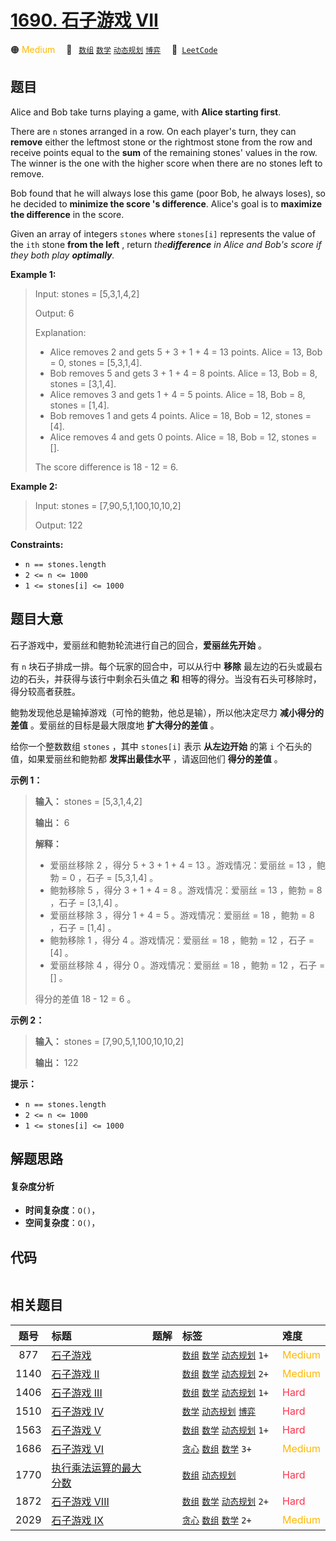 # [1690. 石子游戏 VII](https://leetcode.com/problems/stone-game-vii)

🟠 <font color=#ffb800>Medium</font>&emsp; 🔖&ensp; [`数组`](/outline/tag/array.md) [`数学`](/outline/tag/math.md) [`动态规划`](/outline/tag/dynamic-programming.md) [`博弈`](/outline/tag/game-theory.md)&emsp; 🔗&ensp;[`LeetCode`](https://leetcode.com/problems/stone-game-vii)

## 题目

Alice and Bob take turns playing a game, with **Alice starting first**.

There are `n` stones arranged in a row. On each player's turn, they can
**remove** either the leftmost stone or the rightmost stone from the row and
receive points equal to the **sum** of the remaining stones' values in the
row. The winner is the one with the higher score when there are no stones left
to remove.

Bob found that he will always lose this game (poor Bob, he always loses), so
he decided to **minimize the score 's difference**. Alice's goal is to
**maximize the difference** in the score.

Given an array of integers `stones` where `stones[i]` represents the value of
the `ith` stone **from the left** , return _the**difference** in Alice and
Bob's score if they both play **optimally**._



**Example 1:**

> Input: stones = [5,3,1,4,2]
> 
> Output: 6
> 
> Explanation: 
> - Alice removes 2 and gets 5 + 3 + 1 + 4 = 13 points. Alice = 13, Bob = 0, stones = [5,3,1,4].
> - Bob removes 5 and gets 3 + 1 + 4 = 8 points. Alice = 13, Bob = 8, stones = [3,1,4].
> - Alice removes 3 and gets 1 + 4 = 5 points. Alice = 18, Bob = 8, stones = [1,4].
> - Bob removes 1 and gets 4 points. Alice = 18, Bob = 12, stones = [4].
> - Alice removes 4 and gets 0 points. Alice = 18, Bob = 12, stones = [].
> 
> The score difference is 18 - 12 = 6.

**Example 2:**

> Input: stones = [7,90,5,1,100,10,10,2]
> 
> Output: 122



**Constraints:**

  * `n == stones.length`
  * `2 <= n <= 1000`
  * `1 <= stones[i] <= 1000`


## 题目大意

石子游戏中，爱丽丝和鲍勃轮流进行自己的回合，**爱丽丝先开始** 。

有 `n` 块石子排成一排。每个玩家的回合中，可以从行中 **移除** 最左边的石头或最右边的石头，并获得与该行中剩余石头值之 **和**
相等的得分。当没有石头可移除时，得分较高者获胜。

鲍勃发现他总是输掉游戏（可怜的鲍勃，他总是输），所以他决定尽力 **减小得分的差值** 。爱丽丝的目标是最大限度地 **扩大得分的差值** 。

给你一个整数数组 `stones` ，其中 `stones[i]` 表示 **从左边开始** 的第 `i` 个石头的值，如果爱丽丝和鲍勃都
**发挥出最佳水平** ，请返回他们 **得分的差值** 。

**示例 1：**

> 
> 
> 
> 
> 
> **输入：** stones = [5,3,1,4,2]
> 
> **输出：** 6
> 
> **解释：**
> - 爱丽丝移除 2 ，得分 5 + 3 + 1 + 4 = 13 。游戏情况：爱丽丝 = 13 ，鲍勃 = 0 ，石子 = [5,3,1,4] 。
> - 鲍勃移除 5 ，得分 3 + 1 + 4 = 8 。游戏情况：爱丽丝 = 13 ，鲍勃 = 8 ，石子 = [3,1,4] 。
> - 爱丽丝移除 3 ，得分 1 + 4 = 5 。游戏情况：爱丽丝 = 18 ，鲍勃 = 8 ，石子 = [1,4] 。
> - 鲍勃移除 1 ，得分 4 。游戏情况：爱丽丝 = 18 ，鲍勃 = 12 ，石子 = [4] 。
> - 爱丽丝移除 4 ，得分 0 。游戏情况：爱丽丝 = 18 ，鲍勃 = 12 ，石子 = [] 。
> 
> 得分的差值 18 - 12 = 6 。
> 
> 

**示例 2：**

> 
> 
> 
> 
> 
> **输入：** stones = [7,90,5,1,100,10,10,2]
> 
> **输出：** 122

**提示：**

  * `n == stones.length`
  * `2 <= n <= 1000`
  * `1 <= stones[i] <= 1000`


## 解题思路

#### 复杂度分析

- **时间复杂度**：`O()`，
- **空间复杂度**：`O()`，

## 代码

```javascript

```

## 相关题目

<!-- prettier-ignore -->
| 题号 | 标题 | 题解 | 标签 | 难度 |
| :------: | :------ | :------: | :------ | :------ |
| 877 | [石子游戏](https://leetcode.com/problems/stone-game) |  |  [`数组`](/outline/tag/array.md) [`数学`](/outline/tag/math.md) [`动态规划`](/outline/tag/dynamic-programming.md) `1+` | <font color=#ffb800>Medium</font> |
| 1140 | [石子游戏 II](https://leetcode.com/problems/stone-game-ii) |  |  [`数组`](/outline/tag/array.md) [`数学`](/outline/tag/math.md) [`动态规划`](/outline/tag/dynamic-programming.md) `2+` | <font color=#ffb800>Medium</font> |
| 1406 | [石子游戏 III](https://leetcode.com/problems/stone-game-iii) |  |  [`数组`](/outline/tag/array.md) [`数学`](/outline/tag/math.md) [`动态规划`](/outline/tag/dynamic-programming.md) `1+` | <font color=#ff334b>Hard</font> |
| 1510 | [石子游戏 IV](https://leetcode.com/problems/stone-game-iv) |  |  [`数学`](/outline/tag/math.md) [`动态规划`](/outline/tag/dynamic-programming.md) [`博弈`](/outline/tag/game-theory.md) | <font color=#ff334b>Hard</font> |
| 1563 | [石子游戏 V](https://leetcode.com/problems/stone-game-v) |  |  [`数组`](/outline/tag/array.md) [`数学`](/outline/tag/math.md) [`动态规划`](/outline/tag/dynamic-programming.md) `1+` | <font color=#ff334b>Hard</font> |
| 1686 | [石子游戏 VI](https://leetcode.com/problems/stone-game-vi) |  |  [`贪心`](/outline/tag/greedy.md) [`数组`](/outline/tag/array.md) [`数学`](/outline/tag/math.md) `3+` | <font color=#ffb800>Medium</font> |
| 1770 | [执行乘法运算的最大分数](https://leetcode.com/problems/maximum-score-from-performing-multiplication-operations) |  |  [`数组`](/outline/tag/array.md) [`动态规划`](/outline/tag/dynamic-programming.md) | <font color=#ff334b>Hard</font> |
| 1872 | [石子游戏 VIII](https://leetcode.com/problems/stone-game-viii) |  |  [`数组`](/outline/tag/array.md) [`数学`](/outline/tag/math.md) [`动态规划`](/outline/tag/dynamic-programming.md) `2+` | <font color=#ff334b>Hard</font> |
| 2029 | [石子游戏 IX](https://leetcode.com/problems/stone-game-ix) |  |  [`贪心`](/outline/tag/greedy.md) [`数组`](/outline/tag/array.md) [`数学`](/outline/tag/math.md) `2+` | <font color=#ffb800>Medium</font> |

<style>
.blue {
    background-color: #096dd9;
    padding: 0.25rem 0.5rem;
    margin: 0;
    font-size: 0.85em;
    border-radius: 3px;
    color: white;
    font-weight: 500;
}
table th:first-of-type { width: 10%; }
table th:nth-of-type(2) { width: 35%; }
table th:nth-of-type(3) { width: 10%; }
table th:nth-of-type(4) { width: 35%; }
table th:nth-of-type(5) { width: 10%; }
</style>
